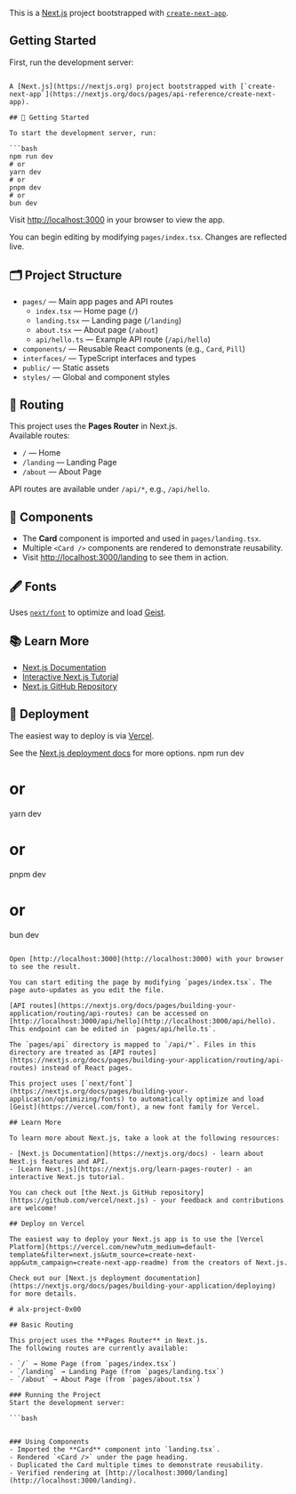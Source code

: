 This is a [Next.js](https://nextjs.org) project bootstrapped with [`create-next-app`](https://nextjs.org/docs/pages/api-reference/create-next-app).

## Getting Started

First, run the development server:

```bash# alx-project-0x00

A [Next.js](https://nextjs.org) project bootstrapped with [`create-next-app`](https://nextjs.org/docs/pages/api-reference/create-next-app).

## 🚀 Getting Started

To start the development server, run:

```bash
npm run dev
# or
yarn dev
# or
pnpm dev
# or
bun dev
```

Visit [http://localhost:3000](http://localhost:3000) in your browser to view the app.

You can begin editing by modifying `pages/index.tsx`. Changes are reflected live.

## 🗂️ Project Structure

- `pages/` — Main app pages and API routes
  - `index.tsx` — Home page (`/`)
  - `landing.tsx` — Landing page (`/landing`)
  - `about.tsx` — About page (`/about`)
  - `api/hello.ts` — Example API route (`/api/hello`)
- `components/` — Reusable React components (e.g., `Card`, `Pill`)
- `interfaces/` — TypeScript interfaces and types
- `public/` — Static assets
- `styles/` — Global and component styles

## 🧭 Routing

This project uses the **Pages Router** in Next.js.  
Available routes:

- `/` — Home
- `/landing` — Landing Page
- `/about` — About Page

API routes are available under `/api/*`, e.g., `/api/hello`.

## 🧩 Components

- The **Card** component is imported and used in `pages/landing.tsx`.
- Multiple `<Card />` components are rendered to demonstrate reusability.
- Visit [http://localhost:3000/landing](http://localhost:3000/landing) to see them in action.

## 🖋️ Fonts

Uses [`next/font`](https://nextjs.org/docs/pages/building-your-application/optimizing/fonts) to optimize and load [Geist](https://vercel.com/font).

## 📚 Learn More

- [Next.js Documentation](https://nextjs.org/docs)
- [Interactive Next.js Tutorial](https://nextjs.org/learn-pages-router)
- [Next.js GitHub Repository](https://github.com/vercel/next.js)

## 🚢 Deployment

The easiest way to deploy is via [Vercel](https://vercel.com/new?utm_medium=default-template&filter=next.js&utm_source=create-next-app&utm_campaign=create-next-app-readme).

See the [Next.js deployment docs](https://nextjs.org/docs/pages/building-your-application/deploying) for more options.
npm run dev
# or
yarn dev
# or
pnpm dev
# or
bun dev
```

Open [http://localhost:3000](http://localhost:3000) with your browser to see the result.

You can start editing the page by modifying `pages/index.tsx`. The page auto-updates as you edit the file.

[API routes](https://nextjs.org/docs/pages/building-your-application/routing/api-routes) can be accessed on [http://localhost:3000/api/hello](http://localhost:3000/api/hello). This endpoint can be edited in `pages/api/hello.ts`.

The `pages/api` directory is mapped to `/api/*`. Files in this directory are treated as [API routes](https://nextjs.org/docs/pages/building-your-application/routing/api-routes) instead of React pages.

This project uses [`next/font`](https://nextjs.org/docs/pages/building-your-application/optimizing/fonts) to automatically optimize and load [Geist](https://vercel.com/font), a new font family for Vercel.

## Learn More

To learn more about Next.js, take a look at the following resources:

- [Next.js Documentation](https://nextjs.org/docs) - learn about Next.js features and API.
- [Learn Next.js](https://nextjs.org/learn-pages-router) - an interactive Next.js tutorial.

You can check out [the Next.js GitHub repository](https://github.com/vercel/next.js) - your feedback and contributions are welcome!

## Deploy on Vercel

The easiest way to deploy your Next.js app is to use the [Vercel Platform](https://vercel.com/new?utm_medium=default-template&filter=next.js&utm_source=create-next-app&utm_campaign=create-next-app-readme) from the creators of Next.js.

Check out our [Next.js deployment documentation](https://nextjs.org/docs/pages/building-your-application/deploying) for more details.

# alx-project-0x00

## Basic Routing

This project uses the **Pages Router** in Next.js.  
The following routes are currently available:

- `/` → Home Page (from `pages/index.tsx`)
- `/landing` → Landing Page (from `pages/landing.tsx`)
- `/about` → About Page (from `pages/about.tsx`)

### Running the Project
Start the development server:

```bash


### Using Components
- Imported the **Card** component into `landing.tsx`.
- Rendered `<Card />` under the page heading.
- Duplicated the Card multiple times to demonstrate reusability.
- Verified rendering at [http://localhost:3000/landing](http://localhost:3000/landing).
